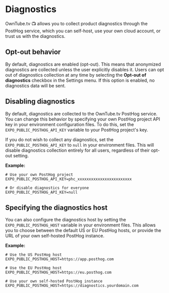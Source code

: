 # Diagnostics

OwnTube.tv 📺 allows you to collect product diagnostics through the PostHog service, which you can self-host, use your own cloud account, or trust us with the diagnostics.

## Opt-out behavior

By default, diagnostics are enabled (opt-out). This means that anonymized diagnostics are collected unless the user explicitly disables it. Users can opt out of diagnostics collection at any time by selecting the **Opt-out of diagnostics** checkbox in the Settings menu. If this option is enabled, no diagnostics data will be sent.

## Disabling diagnostics

By default, diagnostics are collected to the OwnTube.tv PostHog service. You can change this behavior by specifying your own PostHog project API key in your environment configuration files. To do this, set the `EXPO_PUBLIC_POSTHOG_API_KEY` variable to your PostHog project's key.

If you do not wish to collect any diagnostics, set the `EXPO_PUBLIC_POSTHOG_API_KEY` to `null` in your environment files. This will disable diagnostics collection entirely for all users, regardless of their opt-out setting.

**Example:**

```env
# Use your own PostHog project
EXPO_PUBLIC_POSTHOG_API_KEY=phc_xxxxxxxxxxxxxxxxxxxxxxxx

# Or disable diagnostics for everyone
EXPO_PUBLIC_POSTHOG_API_KEY=null
```

## Specifying the diagnostics host

You can also configure the diagnostics host by setting the `EXPO_PUBLIC_POSTHOG_HOST` variable in your environment files. This allows you to choose between the default US or EU PostHog hosts, or provide the URL of your own self-hosted PostHog instance.

**Example:**

```env
# Use the US PostHog host
EXPO_PUBLIC_POSTHOG_HOST=https://app.posthog.com

# Use the EU PostHog host
EXPO_PUBLIC_POSTHOG_HOST=https://eu.posthog.com

# Use your own self-hosted PostHog instance
EXPO_PUBLIC_POSTHOG_HOST=https://diagnostics.yourdomain.com
```
